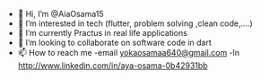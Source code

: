 - 👋 Hi, I’m @AiaOsama15
- 👀 I’m interested in tech (flutter, problem solving ,clean code,....)
- 🌱 I’m currently Practus in real life applications
- 💞️ I’m looking to collaborate on software code in dart
- 📫 How to reach me 
-email yokaosamaa640@gmail.com
-ln http://www.linkedin.com/in/aya-osama-0b42931bb

<!---
AiaOsama15/AiaOsama15 is a ✨ special ✨ repository because its `README.md` (this file) appears on your GitHub profile.
You can click the Preview link to take a look at your changes.
--->
